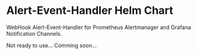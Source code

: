 # Alert-Event-Handler Helm Chart
WebHook Alert-Event-Handler for Prometheus Alertmanager and Grafana Notification Channels.

Not ready to use... 
Comming soon...
